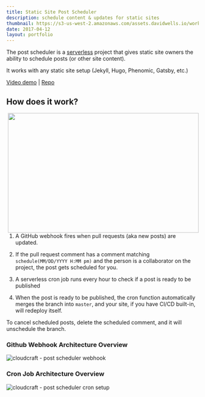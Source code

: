 ```yaml
---
title: Static Site Post Scheduler
description: schedule content & updates for static sites
thumbnail: https://s3-us-west-2.amazonaws.com/assets.davidwells.io/work/serverless-post-scheduler.jpg
date: 2017-04-12
layout: portfolio
---
```


The post scheduler is a [serverless](https://github.com/serverless/serverless) project that gives static site owners the ability to schedule posts (or other site content).

It works with any static site setup (Jekyll, Hugo, Phenomic, Gatsby, etc.)

[Video demo](https://www.youtube.com/watch?v=YETxuhexZY4&index=1&list=PLIIjEI2fYC-BubklemD4D51vrXHOcUOpc&t=31s) | [Repo](https://github.com/serverless/post-scheduler)

## How does it work?

<img align="right" width="500" height="313" src="https://cloud.githubusercontent.com/assets/532272/23643861/250f2ca0-02b9-11e7-9a1b-94676043f2aa.gif">

1. A GitHub webhook fires when pull requests (aka new posts) are updated.

2. If the pull request comment has a comment matching `schedule(MM/DD/YYYY H:MM pm)` and the person is a collaborator on the project, the post gets scheduled for you.

3. A serverless cron job runs every hour to check if a post is ready to be published

4. When the post is ready to be published, the cron function automatically merges the branch into `master`, and your site, if you have CI/CD built-in, will redeploy itself.

To cancel scheduled posts, delete the scheduled comment, and it will unschedule the branch.

### Github Webhook Architecture Overview

![cloudcraft - post scheduler webhook](https://cloud.githubusercontent.com/assets/532272/23387076/2e7960b2-fd0f-11e6-88da-49517b27d8ae.png)

### Cron Job Architecture Overview

![cloudcraft - post scheduler cron setup](https://cloud.githubusercontent.com/assets/532272/23388042/e129772e-fd14-11e6-96ca-ff23a019a51e.png)
